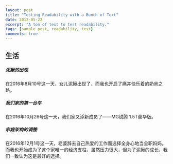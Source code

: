 ```yaml
---
layout: post
title: "Testing Readability with a Bunch of Text"
date: 2012-05-22
excerpt: "A ton of text to test readability."
tags: [sample post, readability, test]
comments: true
---
```


## 生活

##### 泥鳅的出现
在2016年8月10号这一天，女儿泥鳅出世了，而我也开启了痛并快乐着的奶爸之路。

##### 我们家的第一台车
在2016年10月26号这一天，我们家又添新成员了——MG锐腾 1.5T豪华版。

##### 家庭架构的调整
在2016年12月1号这一天，老婆辞去自己热爱的工作而选择全身心地当全职妈妈。而我也开始成为了这个家唯一的经济支柱，虽然压力很大，但为了泥鳅的成长，我们一致认为这是最好的选择。
